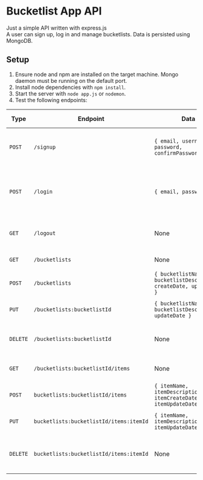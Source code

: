 # Bucketlist App API

Just a simple API written with express.js \
A user can sign up, log in and manage bucketlists. Data is persisted using MongoDB.

## Setup
1. Ensure node and npm are installed on the target machine. Mongo daemon must be running on the default port.
2. Install node dependencies with `npm install`.
3. Start the server with `node app.js` or `nodemon`.
4. Test the following endpoints:

| Type | Endpoint | Data | Authorization Required | Expected Response |
| --- | --- | --- | --- | --- | 
| `POST` | `/signup` | `{ email, username, password, confirmPassword }` | `No` | `200, { message: "<username> created successfully." }` |
| `POST` | `/login` | `{ email, password }` | `No` | `200, { message: "Authorization successful. Check session ID named connect.sid in cookies." }` |
| `GET` | `/logout` | None | `No` | `200, { message: "Logged out successfully." }`
| `GET` | `/bucketlists` | None | `Yes` | `200, [ <bucketlist objects> ]` |
| `POST` | `/bucketlists` | `{ bucketlistName, bucketlistDescription, createDate, updateDate }` | `Yes` | `200, { <created bucketlist object> }` |
| `PUT` | `/bucketlists:bucketlistId` | `{ bucketlistName, bucketlistDescription, updateDate }` | `Yes` | `200, { <updated bucketlist object> }` |
| `DELETE` | `/bucketlists:bucketlistId` | None | `Yes` | `200, { message: "Successfully removed bucketlist." }` |
| `GET` | `/bucketlists:bucketlistId/items` | None | `Yes` | `200, [ <bucketlist item objects> ]` |
| `POST` | `bucketlists:bucketlistId/items` | `{ itemName, itemDescription, itemCreateDate, itemUpdateDate }` | `Yes` | `200, { <created bucketlist item object> }` |
| `PUT` | `bucketlists:bucketlistId/items:itemId` | `{ itemName, itemDescription, itemUpdateDate }` | `Yes` | `200, { <updated bucketlist item object> }` |
| `DELETE` | `bucketlists:bucketlistId/items:itemId` | None | `Yes` | `200, { message: "Successfully removed bucketlist item." }` |